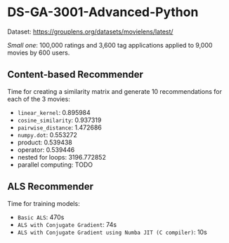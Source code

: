 # DS-GA-3001-Advanced-Python

Dataset: https://grouplens.org/datasets/movielens/latest/ 

*Small one*: 100,000 ratings and 3,600 tag applications applied to 9,000 movies by 600 users.

## Content-based Recommender

Time for creating a similarity matrix and generate 10 recommendations for each of the 3 movies:

- `linear_kernel`: 0.895984
- `cosine_similarity`: 0.937319
- `pairwise_distance`: 1.472686
- `numpy.dot`: 0.553272
- product: 0.539438
- operator: 0.539446
- nested for loops: 3196.772852
- parallel computing: TODO


## ALS Recommender

Time for training models:

- `Basic ALS`: 470s
- `ALS with Conjugate Gradient`: 74s
- `ALS with Conjugate Gradient using Numba JIT (C compiler)`: 10s